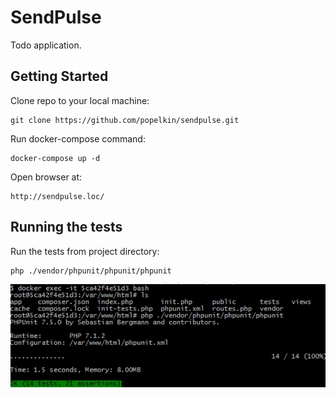 # SendPulse

Todo application.

## Getting Started

Clone repo to your local machine:
```
git clone https://github.com/popelkin/sendpulse.git
```

Run docker-compose command:
```
docker-compose up -d
```

Open browser at:
```
http://sendpulse.loc/
```

## Running the tests

Run the tests from project directory:
```
php ./vendor/phpunit/phpunit/phpunit
```
<img src="https://github.com/popelkin/sendpulse/blob/master/tests.jpg">
